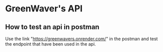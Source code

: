 # GreenWaver's API

## How to test an api in postman

Use the link "https://greenwavers.onrender.com/" in the postman and test the endpoint
that have been used in the api.
